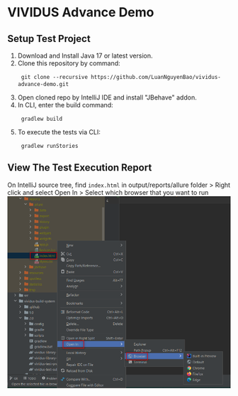 # VIVIDUS Advance Demo

## Setup Test Project

1. Download and Install Java 17 or latest version.
2. Clone this repository by command:
   ```shell
    git clone --recursive https://github.com/LuanNguyenBao/vividus-advance-demo.git
   ```
3. Open cloned repo by IntelliJ IDE and install "JBehave" addon.
4. In CLI, enter the build command:
   ```shell
    gradlew build
   ```
5. To execute the tests via CLI:
   ```shell
    gradlew runStories
   ```


## View The Test Execution Report

On IntelliJ source tree, find `index.html` in output/reports/allure folder > Right click and select Open In > Select which browser that you want to run
![img.png](img.png)
